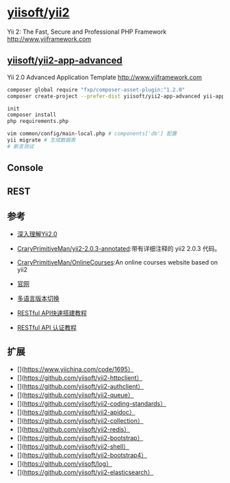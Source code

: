 # [yiisoft/yii2](https://github.com/yiisoft/yii2)

Yii 2: The Fast, Secure and Professional PHP Framework <http://www.yiiframework.com>

## [yiisoft/yii2-app-advanced](https://github.com/yiisoft/yii2-app-advanced)

Yii 2.0 Advanced Application Template http://www.yiiframework.com

```sh
composer global require "fxp/composer-asset-plugin:^1.2.0"
composer create-project --prefer-dist yiisoft/yii2-app-advanced yii-application

init
composer install
php requirements.php

vim common/config/main-local.php # components['db'] 配置
yii migrate # 生成数据表
# 断言测试
```

## Console

## REST

## 参考

* [深入理解Yii2.0](http://www.digpage.com/index.html)
* [CraryPrimitiveMan/yii2-2.0.3-annotated](https://github.com/CraryPrimitiveMan/yii2-2.0.3-annotated):带有详细注释的 yii2 2.0.3 代码。
* [CraryPrimitiveMan/OnlineCourses](https://github.com/CraryPrimitiveMan/OnlineCourses):An online courses website based on yii2
* [官网](https://www.yiiframework.com/)

* [多语言版本切换](https://blog.csdn.net/u012979009/article/details/51697969)
* [RESTful API快速搭建教程](https://www.yiichina.com/tutorial/1606)
* [RESTful API 认证教程](https://www.yiichina.com/tutorial/1770)

## 扩展

* [](https://www.yiichina.com/code/1695）
* [](https://github.com/yiisoft/yii2-httpclient）
* [](https://github.com/yiisoft/yii2-authclient）
* [](https://github.com/yiisoft/yii2-queue）
* [](https://github.com/yiisoft/yii2-coding-standards）
* [](https://github.com/yiisoft/yii2-apidoc）
* [](https://github.com/yiisoft/yii2-collection）
* [](https://github.com/yiisoft/yii2-redis）
* [](https://github.com/yiisoft/yii2-bootstrap）
* [](https://github.com/yiisoft/yii2-shell）
* [](https://github.com/yiisoft/yii2-bootstrap4）
* [](https://github.com/yiisoft/log）
* [](https://github.com/yiisoft/yii2-elasticsearch）
